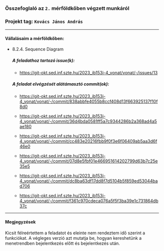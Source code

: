 ### Összefoglaló az `2.` mérföldkőben végzett munkáról

### Projekt tag: `Kovács János András`

___

#### Vállalásaim a mérföldkőben: 

 - 8.2.4. Sequence Diagram

    ##### A feladathoz tartozó issue(k):

     - https://git-okt.sed.inf.szte.hu/2023_ib153i-4_vonat/vonat/-/issues/13

    ##### A feladat elvégzését alátámasztó commit(ok):

     - https://git-okt.sed.inf.szte.hu/2023_ib153i-4_vonat/vonat/-/commit/838abbfe4055b8ccf408d13f663925137f10f8d0

     - https://git-okt.sed.inf.szte.hu/2023_ib153i-4_vonat/vonat/-/commit/36d4bda0581ff5a7c9344286b2a368ad4a5ae180
     
     - https://git-okt.sed.inf.szte.hu/2023_ib153i-4_vonat/vonat/-/commit/cc483e20216fbb9f0f3e6f06409ab5aa3d6f46e0
     
     - https://git-okt.sed.inf.szte.hu/2023_ib153i-4_vonat/vonat/-/commit/07d8e5fbf01e466951614202799d63b7c25e35e5
     
     - https://git-okt.sed.inf.szte.hu/2023_ib153i-4_vonat/vonat/-/commit/dc8ba63df17dd8f7d5104b5f859ed53044bad706
     
     - https://git-okt.sed.inf.szte.hu/2023_ib153i-4_vonat/vonat/-/commit/f361c970cdeca076a5f5f3ba39e1c731864db37c

___

#### Megjegyzések

Kicsit félreértettem a feladatot és eleinte nem rendeztem idő szerint a funkciókat. A végleges verzió azt mutatja be, hogyan kereshetünk a menetrendben bejelentkezés előtt és bejelentkezés után.
